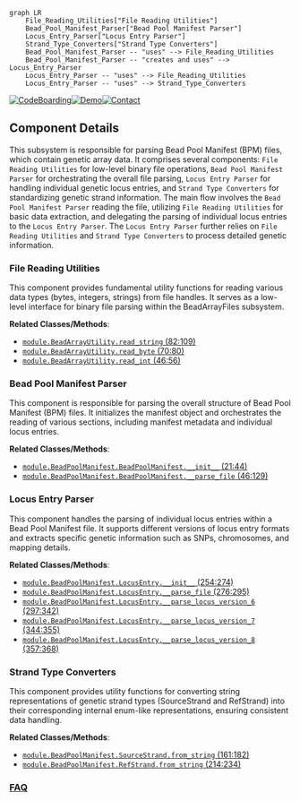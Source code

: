 ```mermaid
graph LR
    File_Reading_Utilities["File Reading Utilities"]
    Bead_Pool_Manifest_Parser["Bead Pool Manifest Parser"]
    Locus_Entry_Parser["Locus Entry Parser"]
    Strand_Type_Converters["Strand Type Converters"]
    Bead_Pool_Manifest_Parser -- "uses" --> File_Reading_Utilities
    Bead_Pool_Manifest_Parser -- "creates and uses" --> Locus_Entry_Parser
    Locus_Entry_Parser -- "uses" --> File_Reading_Utilities
    Locus_Entry_Parser -- "uses" --> Strand_Type_Converters
```
[![CodeBoarding](https://img.shields.io/badge/Generated%20by-CodeBoarding-9cf?style=flat-square)](https://github.com/CodeBoarding/GeneratedOnBoardings)[![Demo](https://img.shields.io/badge/Try%20our-Demo-blue?style=flat-square)](https://www.codeboarding.org/demo)[![Contact](https://img.shields.io/badge/Contact%20us%20-%20contact@codeboarding.org-lightgrey?style=flat-square)](mailto:contact@codeboarding.org)

## Component Details

This subsystem is responsible for parsing Bead Pool Manifest (BPM) files, which contain genetic array data. It comprises several components: `File Reading Utilities` for low-level binary file operations, `Bead Pool Manifest Parser` for orchestrating the overall file parsing, `Locus Entry Parser` for handling individual genetic locus entries, and `Strand Type Converters` for standardizing genetic strand information. The main flow involves the `Bead Pool Manifest Parser` reading the file, utilizing `File Reading Utilities` for basic data extraction, and delegating the parsing of individual locus entries to the `Locus Entry Parser`. The `Locus Entry Parser` further relies on `File Reading Utilities` and `Strand Type Converters` to process detailed genetic information.

### File Reading Utilities
This component provides fundamental utility functions for reading various data types (bytes, integers, strings) from file handles. It serves as a low-level interface for binary file parsing within the BeadArrayFiles subsystem.


**Related Classes/Methods**:

- <a href="https://github.com/Illumina/BeadArrayFiles/blob/master/module/BeadArrayUtility.py#L82-L109" target="_blank" rel="noopener noreferrer">`module.BeadArrayUtility.read_string` (82:109)</a>
- <a href="https://github.com/Illumina/BeadArrayFiles/blob/master/module/BeadArrayUtility.py#L70-L80" target="_blank" rel="noopener noreferrer">`module.BeadArrayUtility.read_byte` (70:80)</a>
- <a href="https://github.com/Illumina/BeadArrayFiles/blob/master/module/BeadArrayUtility.py#L46-L56" target="_blank" rel="noopener noreferrer">`module.BeadArrayUtility.read_int` (46:56)</a>


### Bead Pool Manifest Parser
This component is responsible for parsing the overall structure of Bead Pool Manifest (BPM) files. It initializes the manifest object and orchestrates the reading of various sections, including manifest metadata and individual locus entries.


**Related Classes/Methods**:

- <a href="https://github.com/Illumina/BeadArrayFiles/blob/master/module/BeadPoolManifest.py#L21-L44" target="_blank" rel="noopener noreferrer">`module.BeadPoolManifest.BeadPoolManifest.__init__` (21:44)</a>
- <a href="https://github.com/Illumina/BeadArrayFiles/blob/master/module/BeadPoolManifest.py#L46-L129" target="_blank" rel="noopener noreferrer">`module.BeadPoolManifest.BeadPoolManifest.__parse_file` (46:129)</a>


### Locus Entry Parser
This component handles the parsing of individual locus entries within a Bead Pool Manifest file. It supports different versions of locus entry formats and extracts specific genetic information such as SNPs, chromosomes, and mapping details.


**Related Classes/Methods**:

- <a href="https://github.com/Illumina/BeadArrayFiles/blob/master/module/BeadPoolManifest.py#L254-L274" target="_blank" rel="noopener noreferrer">`module.BeadPoolManifest.LocusEntry.__init__` (254:274)</a>
- <a href="https://github.com/Illumina/BeadArrayFiles/blob/master/module/BeadPoolManifest.py#L276-L295" target="_blank" rel="noopener noreferrer">`module.BeadPoolManifest.LocusEntry.__parse_file` (276:295)</a>
- <a href="https://github.com/Illumina/BeadArrayFiles/blob/master/module/BeadPoolManifest.py#L297-L342" target="_blank" rel="noopener noreferrer">`module.BeadPoolManifest.LocusEntry.__parse_locus_version_6` (297:342)</a>
- <a href="https://github.com/Illumina/BeadArrayFiles/blob/master/module/BeadPoolManifest.py#L344-L355" target="_blank" rel="noopener noreferrer">`module.BeadPoolManifest.LocusEntry.__parse_locus_version_7` (344:355)</a>
- <a href="https://github.com/Illumina/BeadArrayFiles/blob/master/module/BeadPoolManifest.py#L357-L368" target="_blank" rel="noopener noreferrer">`module.BeadPoolManifest.LocusEntry.__parse_locus_version_8` (357:368)</a>


### Strand Type Converters
This component provides utility functions for converting string representations of genetic strand types (SourceStrand and RefStrand) into their corresponding internal enum-like representations, ensuring consistent data handling.


**Related Classes/Methods**:

- <a href="https://github.com/Illumina/BeadArrayFiles/blob/master/module/BeadPoolManifest.py#L161-L182" target="_blank" rel="noopener noreferrer">`module.BeadPoolManifest.SourceStrand.from_string` (161:182)</a>
- <a href="https://github.com/Illumina/BeadArrayFiles/blob/master/module/BeadPoolManifest.py#L214-L234" target="_blank" rel="noopener noreferrer">`module.BeadPoolManifest.RefStrand.from_string` (214:234)</a>




### [FAQ](https://github.com/CodeBoarding/GeneratedOnBoardings/tree/main?tab=readme-ov-file#faq)